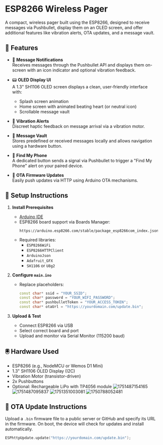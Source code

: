 # ESP8266 Wireless Pager

A compact, wireless pager built using the ESP8266, designed to receive messages via Pushbullet, display them on an OLED screen, and offer additional features like vibration alerts, OTA updates, and a message vault.

## 🔧 Features

- 📩 **Message Notifications**  
  Receives messages through the Pushbullet API and displays them on-screen with an icon indicator and optional vibration feedback.

- 📟 **OLED Display UI**  
  A 1.3" SH1106 OLED screen displays a clean, user-friendly interface with:
  - Splash screen animation
  - Home screen with animated beating heart (or neutral icon)
  - Scrollable message vault

- 📳 **Vibration Alerts**  
  Discreet haptic feedback on message arrival via a vibration motor.

- 🔐 **Message Vault**  
  Stores predefined or received messages locally and allows navigation using a hardware button.

- 📱 **Find My Phone**  
  A dedicated button sends a signal via Pushbullet to trigger a "Find My Phone" alert on your paired device.

- 📡 **OTA Firmware Updates**  
  Easily push updates via HTTP using Arduino OTA mechanisms.

## 📲 Setup Instructions

1. **Install Prerequisites**
   - [Arduino IDE](https://www.arduino.cc/en/software)
   - ESP8266 board support via Boards Manager:
     ```
     https://arduino.esp8266.com/stable/package_esp8266com_index.json
     ```
   - Required libraries:
     - `ESP8266WiFi`
     - `ESP8266HTTPClient`
     - `ArduinoJson`
     - `Adafruit_GFX`
     - `SH1106` or `U8g2`

2. **Configure `main.ino`**
   - Replace placeholders:
     ```cpp
     const char* ssid = "YOUR_SSID";
     const char* password = "YOUR_WIFI_PASSWORD";
     const char* pushbulletToken = "YOUR_ACCESS_TOKEN";
     const char* otaUrl = "https://yourdomain.com/update.bin";
     ```

3. **Upload & Test**
   - Connect ESP8266 via USB
   - Select correct board and port
   - Upload and monitor via Serial Monitor (115200 baud)

## 🖲️ Hardware Used

- ESP8266 (e.g., NodeMCU or Wemos D1 Mini)
- 1.3" SH1106 OLED Display (I2C)
- Vibration Motor (transistor-driven)
- 2x Pushbuttons
- Optional: Rechargeable LiPo with TP4056 module
![1751487154165](https://github.com/user-attachments/assets/4933915f-1be5-4696-9acf-dd23a4be542a)
![1751487095837](https://github.com/user-attachments/assets/b15d3a05-03ad-4f7b-9270-3ed8d0fe0d1d)
![1751351003081](https://github.com/user-attachments/assets/2db445d0-aea3-4fe2-af0a-eca641c892c4)
![1750788052481](https://github.com/user-attachments/assets/42eb651a-bd06-48e6-bfcb-5aa36ae3f7a9)



## 🔄 OTA Update Instructions

Upload a `.bin` firmware file to a public server or GitHub and specify its URL in the firmware. On boot, the device will check for updates and install automatically.

```cpp
ESPhttpUpdate.update("https://yourdomain.com/update.bin");

